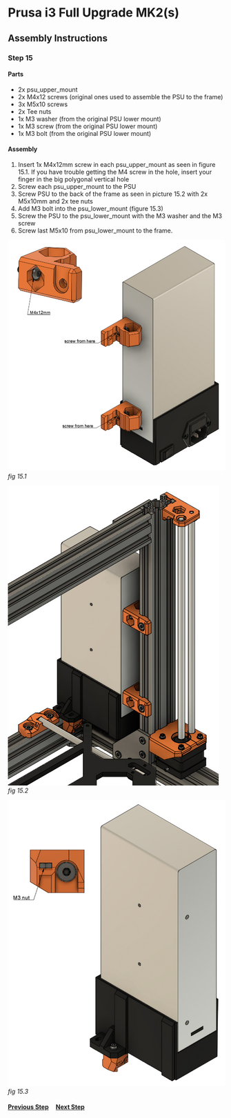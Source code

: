 # Prusa i3 Full Upgrade MK2(s)

## Assembly Instructions

### Step 15

#### Parts  

* 2x psu_upper_mount
* 2x M4x12 screws (original ones used to assemble the PSU to the frame)
* 3x M5x10 screws
* 2x Tee nuts
* 1x M3 washer (from the original PSU lower mount)
* 1x M3 screw (from the original PSU lower mount)
* 1x M3 bolt (from the original PSU lower mount)


#### Assembly

1. Insert 1x M4x12mm screw in each psu_upper_mount as seen in figure 15.1. If you have trouble getting the M4 screw in the hole, insert your finger in the big polygonal vertical hole
1. Screw each psu_upper_mount to the PSU
1. Screw PSU to the back of the frame as seen in picture 15.2 with 2x M5x10mm and 2x tee nuts
1. Add M3 bolt into the psu_lower_mount (figure 15.3)
1. Screw the PSU to the psu_lower_mount with the M3 washer and the M3 screw 
1. Screw last M5x10 from psu_lower_mount to the frame. 


![](img/fig15.1.jpg)\
*fig 15.1*

![](img/fig15.2.jpg)\
*fig 15.2*

![](img/fig15.3.jpg)\
*fig 15.3*

#### [Previous Step](step14.md) &nbsp;&nbsp;&nbsp; [Next Step](step16.md)
